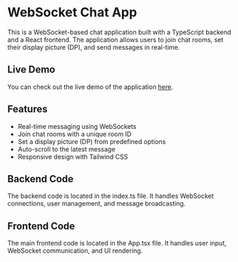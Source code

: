 # WebSocket Chat App

This is a WebSocket-based chat application built with a TypeScript backend and a React frontend. The application allows users to join chat rooms, set their display picture (DP), and send messages in real-time.

## Live Demo

You can check out the live demo of the application [here](https://chat-app-qcma.vercel.app/).

## Features

- Real-time messaging using WebSockets
- Join chat rooms with a unique room ID
- Set a display picture (DP) from predefined options
- Auto-scroll to the latest message
- Responsive design with Tailwind CSS

## Backend Code
The backend code is located in the index.ts file. It handles WebSocket connections, user management, and message broadcasting.

## Frontend Code
The main frontend code is located in the App.tsx file. It handles user input, WebSocket communication, and UI rendering.
